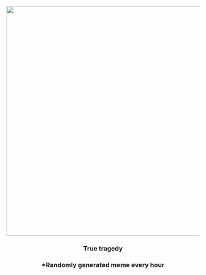 <p align="center">
        <img src="https://i.redd.it/rs8z1onuzkl81.gif" width="600" height="600">
        </p>
        <h3 align="center">True tragedy</h3>
        <h3 align="center">*Randomly generated meme every hour</h3>
    